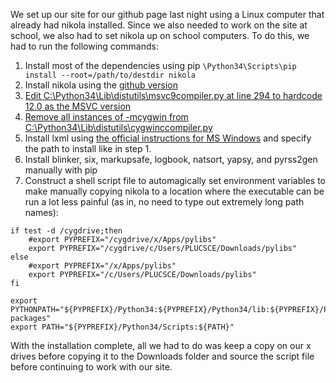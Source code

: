 <!-- 
.. title: Setting up Nikola on PLU computers
.. slug: setting-up-nikola-on-plu-computers
.. date: 2014-10-09 16:38:18 UTC-07:00
.. tags: PLU computers,nikola,python,python3
.. link: 
.. description: 
.. type: text
-->

We set up our site for our github page last night using a Linux computer that already had nikola installed. Since we also needed to work on the site at school, we also had to set nikola up on school computers. To do this, we had to run the following commands:

1. Install most of the dependencies using pip
```\Python34\Scripts\pip install --root=/path/to/destdir nikola```
1. Install nikola using the [github version](https://github.com/getnikola/nikola)
1. [Edit C:\Python34\Lib\distutils\msvc9compiler.py at line 294 to hardcode 12.0 as the MSVC version](http://stackoverflow.com/a/23397327)
1. [Remove all instances of -mcygwin from C:\Python34\Lib\distutils\cygwinccompiler.py](http://stackoverflow.com/a/6035864)
1. Install lxml using [the official instructions for MS Windows](http://lxml.de/installation.html) and specify the path to install like in step 1.
1. Install blinker, six, markupsafe, logbook, natsort, yapsy, and pyrss2gen manually with pip
1. Construct a shell script file to automagically set environment variables to make manually copying nikola to a location where the executable can be run a lot less painful (as in, no need to type out extremely long path names): 
~~~
if test -d /cygdrive;then
	#export PYPREFIX="/cygdrive/x/Apps/pylibs"
	export PYPREFIX="/cygdrive/c/Users/PLUCSCE/Downloads/pylibs"
else
	#export PYPREFIX="/x/Apps/pylibs"
	export PYPREFIX="/c/Users/PLUCSCE/Downloads/pylibs"
fi

export PYTHONPATH="${PYPREFIX}/Python34:${PYPREFIX}/Python34/lib:${PYPREFIX}/Python34/lib/site-packages"
export PATH="${PYPREFIX}/Python34/Scripts:${PATH}"
~~~

With the installation complete, all we had to do was keep a copy on our x drives before copying it to the Downloads folder and source the script file before continuing to work with our site.